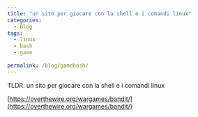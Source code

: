 ```yaml
---
title: "un sito per giocare con la shell e i comandi linux"
categories:
  - Blog
tags:
  - linux
  - bash
  - game
  
permalink: /blog/gamebash/
---
```

TLDR: un sito per giocare con la shell e i comandi linux

[https://overthewire.org/wargames/bandit/](https://overthewire.org/wargames/bandit/)
